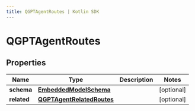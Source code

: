 ```yaml
---
title: QGPTAgentRoutes | Kotlin SDK
---
```



# QGPTAgentRoutes

## Properties
Name | Type | Description | Notes
------------ | ------------- | ------------- | -------------
**schema** | [**EmbeddedModelSchema**](EmbeddedModelSchema) |  |  [optional]
**related** | [**QGPTAgentRelatedRoutes**](QGPTAgentRelatedRoutes) |  |  [optional]



